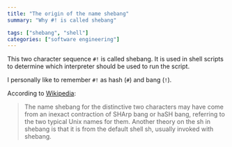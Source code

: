 ```yaml
---
title: "The origin of the name shebang"
summary: "Why #! is called shebang"

tags: ["shebang", "shell"]
categories: ["software engineering"]
---
```


This two character sequence `#!` is called shebang. It is used in shell scripts to determine which interpreter should be used to run the script.

I personally like to remember `#!` as hash (`#`) and bang (`!`).

According to [Wikipedia](https://en.wikipedia.org/wiki/Shebang_%28Unix%29#Etymology):

> The name shebang for the distinctive two characters may have come from an inexact contraction of SHArp bang or haSH bang, referring to the two typical Unix names for them. Another theory on the sh in shebang is that it is from the default shell sh, usually invoked with shebang.
